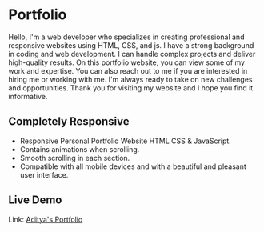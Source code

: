 # Portfolio
Hello, I'm a web developer who specializes in creating professional and responsive websites using HTML, CSS, and js. I have a strong background in coding and web development. I can handle complex projects and deliver high-quality results. On this portfolio website, you can view some of my work and expertise. You can also reach out to me if you are interested in hiring me or working with me. I'm always ready to take on new challenges and opportunities. Thank you for visiting my website and I hope you find it informative.

## Completely Responsive
- Responsive Personal Portfolio Website HTML CSS & JavaScript.
- Contains animations when scrolling.
- Smooth scrolling in each section.
- Compatible with all mobile devices and with a beautiful and pleasant user interface.

## Live Demo
Link: [Aditya's Portfolio](https://aditya-mullapudi-portfolio.netlify.app/)

